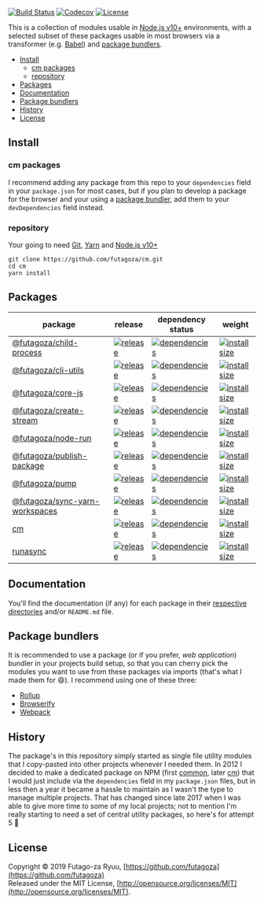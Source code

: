 [![Build Status](https://futagoza.visualstudio.com/cm/_apis/build/status/futagoza.cm?branchName=master)](https://futagoza.visualstudio.com/cm/_build/latest?definitionId=3?branchName=master)
[![Codecov](https://codecov.io/gh/futagoza/cm/branch/master/graph/badge.svg)](https://codecov.io/gh/futagoza/cm)
[![License](https://img.shields.io/badge/license-mit-blue.svg)](https://opensource.org/licenses/MIT)

This is a collection of modules usable in [Node.js v10+](https://nodejs.org/en/blog/release/v10.0.0/) environments, with a selected subset of these packages usable in most browsers via a transformer (e.g. [Babel](https://babeljs.io/)) and [package bundlers](#package-bundlers). 

- [Install](#install)
  * [cm packages](#cm-packages)
  * [repository](#repository)
- [Packages](#packages)
- [Documentation](#documentation)
- [Package bundlers](#package-bundlers)
- [History](#history)
- [License](#license)

## Install

### cm packages

I recommend adding any package from this repo to your `dependencies` field in your `package.json` for most cases, but if you plan to develop a package for the browser and your using a [package bundler](#package-bundlers), add them to your `devDependencies` field instead.

### repository

Your going to need [Git](https://git-scm.com/), [Yarn](https://yarnpkg.com/) and [Node.js v10+](https://nodejs.org/)

```shell
git clone https://github.com/futagoza/cm.git
cd cm
yarn install
```

## Packages

| package | release | dependency status | weight |
| ------- | ------- | ----------------- | ------ |
| [@futagoza/child-process][12a] | [![release][12b]][12c] | [![dependencies][12d]][12e] | [![install size][12f]][12g] |
| [@futagoza/cli-utils][13a] | [![release][13b]][13c] | [![dependencies][13d]][13e] | [![install size][13f]][13g] |
| [@futagoza/core-js][11a] | [![release][11b]][11c] | [![dependencies][11d]][11e] | [![install size][11f]][11g] |
| [@futagoza/create-stream][14a] | [![release][14b]][14c] | [![dependencies][14d]][14e] | [![install size][14f]][14g] |
| [@futagoza/node-run][16a] | [![release][16b]][16c] | [![dependencies][16d]][16e] | [![install size][16f]][16g] |
| [@futagoza/publish-package][15a] | [![release][15b]][15c] | [![dependencies][15d]][15e] | [![install size][15f]][15g] |
| [@futagoza/pump][17a] | [![release][17b]][17c] | [![dependencies][17d]][17e] | [![install size][17f]][17g] |
| [@futagoza/sync-yarn-workspaces][18a] | [![release][18b]][18c] | [![dependencies][18d]][18e] | [![install size][18f]][18g] |
| [cm][01a] | [![release][01b]][01c] | [![dependencies][01d]][01e] | [![install size][01f]][01g] |
| [runasync][02a] | [![release][02b]][02c] | [![dependencies][02d]][02e] | [![install size][02f]][02g] |

<!-- @futagoza/child-process -->
[12a]: https://github.com/futagoza/cm/tree/master/packages/@futagoza/child-process
[12b]: https://img.shields.io/npm/v/@futagoza/child-process.svg
[12c]: https://www.npmjs.com/package/@futagoza/child-process
[12d]: https://img.shields.io/david/futagoza/cm.svg?path=packages/@futagoza/child-process
[12e]: https://david-dm.org/futagoza/cm?path=packages/@futagoza/child-process
[12f]: https://packagephobia.now.sh/badge?p=@futagoza/child-process
[12g]: https://packagephobia.now.sh/result?p=@futagoza/child-process

<!-- @futagoza/cli-utils -->
[13a]: https://github.com/futagoza/cm/tree/master/packages/@futagoza/cli-utils
[13b]: https://img.shields.io/npm/v/@futagoza/cli-utils.svg
[13c]: https://www.npmjs.com/package/@futagoza/cli-utils
[13d]: https://img.shields.io/david/futagoza/cm.svg?path=packages/@futagoza/cli-utils
[13e]: https://david-dm.org/futagoza/cm?path=packages/@futagoza/cli-utils
[13f]: https://packagephobia.now.sh/badge?p=@futagoza/cli-utils
[13g]: https://packagephobia.now.sh/result?p=@futagoza/cli-utils

<!-- @futagoza/core-js -->
[11a]: https://github.com/futagoza/cm/tree/master/packages/@futagoza/core-js
[11b]: https://img.shields.io/npm/v/@futagoza/core-js.svg
[11c]: https://www.npmjs.com/package/@futagoza/core-js
[11d]: https://img.shields.io/david/futagoza/cm.svg?path=packages/@futagoza/core-js
[11e]: https://david-dm.org/futagoza/cm?path=packages/@futagoza/core-js
[11f]: https://packagephobia.now.sh/badge?p=@futagoza/core-js
[11g]: https://packagephobia.now.sh/result?p=@futagoza/core-js

<!-- @futagoza/create-stream -->
[14a]: https://github.com/futagoza/cm/tree/master/packages/@futagoza/create-stream
[14b]: https://img.shields.io/npm/v/@futagoza/create-stream.svg
[14c]: https://www.npmjs.com/package/@futagoza/create-stream
[14d]: https://img.shields.io/david/futagoza/cm.svg?path=packages/@futagoza/create-stream
[14e]: https://david-dm.org/futagoza/cm?path=packages/@futagoza/create-stream
[14f]: https://packagephobia.now.sh/badge?p=@futagoza/create-stream
[14g]: https://packagephobia.now.sh/result?p=@futagoza/create-stream

<!-- @futagoza/node-run -->
[16a]: https://github.com/futagoza/cm/tree/master/packages/@futagoza/node-run
[16b]: https://img.shields.io/npm/v/@futagoza/node-run.svg
[16c]: https://www.npmjs.com/package/@futagoza/node-run
[16d]: https://img.shields.io/david/futagoza/cm.svg?path=packages/@futagoza/node-run
[16e]: https://david-dm.org/futagoza/cm?path=packages/@futagoza/node-run
[16f]: https://packagephobia.now.sh/badge?p=@futagoza/node-run
[16g]: https://packagephobia.now.sh/result?p=@futagoza/node-run

<!-- @futagoza/publish-package -->
[15a]: https://github.com/futagoza/cm/tree/master/packages/@futagoza/publish-package
[15b]: https://img.shields.io/npm/v/@futagoza/publish-package.svg
[15c]: https://www.npmjs.com/package/@futagoza/publish-package
[15d]: https://img.shields.io/david/futagoza/cm.svg?path=packages/@futagoza/publish-package
[15e]: https://david-dm.org/futagoza/cm?path=packages/@futagoza/publish-package
[15f]: https://packagephobia.now.sh/badge?p=@futagoza/publish-package
[15g]: https://packagephobia.now.sh/result?p=@futagoza/publish-package

<!-- @futagoza/pump -->
[17a]: https://github.com/futagoza/cm/tree/master/packages/@futagoza/pump
[17b]: https://img.shields.io/npm/v/@futagoza/pump.svg
[17c]: https://www.npmjs.com/package/@futagoza/pump
[17d]: https://img.shields.io/david/futagoza/cm.svg?path=packages/@futagoza/pump
[17e]: https://david-dm.org/futagoza/cm?path=packages/@futagoza/pump
[17f]: https://packagephobia.now.sh/badge?p=@futagoza/pump
[17g]: https://packagephobia.now.sh/result?p=@futagoza/pump

<!-- @futagoza/sync-yarn-workspaces -->
[18a]: https://github.com/futagoza/cm/tree/master/packages/@futagoza/sync-yarn-workspaces
[18b]: https://img.shields.io/npm/v/@futagoza/sync-yarn-workspaces.svg
[18c]: https://www.npmjs.com/package/@futagoza/sync-yarn-workspaces
[18d]: https://img.shields.io/david/futagoza/cm.svg?path=packages/@futagoza/sync-yarn-workspaces
[18e]: https://david-dm.org/futagoza/cm?path=packages/@futagoza/sync-yarn-workspaces
[18f]: https://packagephobia.now.sh/badge?p=@futagoza/sync-yarn-workspaces
[18g]: https://packagephobia.now.sh/result?p=@futagoza/sync-yarn-workspaces

<!-- cm -->
[01a]: https://github.com/futagoza/cm/tree/master/packages/cm
[01b]: https://img.shields.io/npm/v/cm.svg
[01c]: https://www.npmjs.com/package/cm
[01d]: https://img.shields.io/david/futagoza/cm.svg?path=packages/cm
[01e]: https://david-dm.org/futagoza/cm?path=packages/cm
[01f]: https://packagephobia.now.sh/badge?p=cm
[01g]: https://packagephobia.now.sh/result?p=cm

<!-- runasync -->
[02a]: https://github.com/futagoza/cm/tree/master/packages/runasync
[02b]: https://img.shields.io/npm/v/runasync.svg
[02c]: https://www.npmjs.com/package/runasync
[02d]: https://img.shields.io/david/futagoza/cm.svg?path=packages/runasync
[02e]: https://david-dm.org/futagoza/cm?path=packages/runasync
[02f]: https://packagephobia.now.sh/badge?p=runasync
[02g]: https://packagephobia.now.sh/result?p=runasync

## Documentation

You'll find the documentation (if any) for each package in their [respective directories](https://github.com/futagoza/cm/tree/master/packages) and/or `README.md` file.

## Package bundlers

It is recommended to use a package (or if you prefer, _web application_) bundler in your projects build setup, so that you can cherry pick the modules you want to use from these packages via imports (that's what I made them for 😄). I recommend using one of these three:

* [Rollup](https://rollupjs.org/)
* [Browserify](http://browserify.org/)
* [Webpack](https://webpack.js.org/)

## History

The package's in this repository simply started as single file utility modules that I copy-pasted into other projects whenever I needed them. In 2012 I decided to make a dedicated package on NPM (first [common](https://www.npmjs.com/package/comman), later [cm](https://www.npmjs.com/package/cm)) that I would just include via the `dependencies` field in my `package.json` files, but in less then a year it became a hassle to maintain as I wasn't the type to manage multiple projects. That has changed since late 2017 when I was able to give more time to some of my local projects; not to mention I'm really starting to need a set of central utility packages, so here's for attempt 5 🍺

## License

Copyright © 2019 Futago-za Ryuu, [https://github.com/futagoza](https://github.com/futagoza)<br>
Released under the MIT License, [http://opensource.org/licenses/MIT](http://opensource.org/licenses/MIT).
